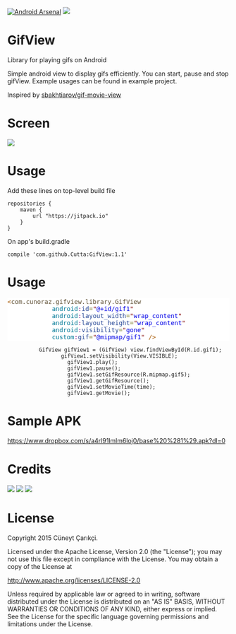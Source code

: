[![Android Arsenal](https://img.shields.io/badge/Android%20Arsenal-GifView-green.svg?style=true)](https://android-arsenal.com/details/1/2968)
<a href="http://www.methodscount.com/?lib=com.github.Cutta%3AGifView%3A1.1"><img src="https://img.shields.io/badge/Methods and size-55 | 6 KB-e91e63.svg"/></a>

# GifView
Library for playing gifs on Android

Simple android view to display gifs efficiently. You can start, pause and stop gifView. Example usages can be found in example project.

Inspired by <a href = "https://github.com/sbakhtiarov/gif-movie-view">sbakhtiarov/gif-movie-view</a>
# Screen
<img src = "https://media.giphy.com/media/26tPsYL5hA4IEGAfu/giphy.gif"></img>
# Usage
Add these lines on top-level build file
```
repositories {
    maven {
        url "https://jitpack.io"
    }
}
```
On app's build.gradle
```
compile 'com.github.Cutta:GifView:1.1'
```

# Usage
 <pre style='color:#000000;background:#ffffff;'><span style='color:#a65700; '>&lt;</span><span style='color:#5f5035; '>com.cunoraz.gifview.library.GifView</span>
            <span style='color:#007997; '>android</span><span style='color:#800080; '>:</span><span style='color:#274796; '>id</span><span style='color:#808030; '>=</span><span style='color:#800000; '>"</span><span style='color:#0000e6; '>@+id/gif1</span><span style='color:#800000; '>"</span>
            <span style='color:#007997; '>android</span><span style='color:#800080; '>:</span><span style='color:#274796; '>layout_width</span><span style='color:#808030; '>=</span><span style='color:#800000; '>"</span><span style='color:#0000e6; '>wrap_content</span><span style='color:#800000; '>"</span>
            <span style='color:#007997; '>android</span><span style='color:#800080; '>:</span><span style='color:#274796; '>layout_height</span><span style='color:#808030; '>=</span><span style='color:#800000; '>"</span><span style='color:#0000e6; '>wrap_content</span><span style='color:#800000; '>"</span>
            <span style='color:#007997; '>android</span><span style='color:#800080; '>:</span><span style='color:#274796; '>visibility</span><span style='color:#808030; '>=</span><span style='color:#800000; '>"</span><span style='color:#0000e6; '>gone</span><span style='color:#800000; '>"</span>
            <span style='color:#007997; '>custom</span><span style='color:#800080; '>:</span><span style='color:#274796; '>gif</span><span style='color:#808030; '>=</span><span style='color:#800000; '>"</span><span style='color:#0000e6; '>@mipmap/gif1</span><span style='color:#800000; '>"</span> <span style='color:#a65700; '>/></span>
</pre>
            
              GifView gifView1 = (GifView) view.findViewById(R.id.gif1);
                     gifView1.setVisibility(View.VISIBLE);
                       gifView1.play();
                       gifView1.pause();
                       gifView1.setGifResource(R.mipmap.gif5);
                       gifView1.getGifResource();
                       gifView1.setMovieTime(time);
                       gifView1.getMovie();
                       
# Sample APK
https://www.dropbox.com/s/a4rl91lmlm6loj0/base%20%281%29.apk?dl=0

# Credits
<a href = "https://plus.google.com/u/0/116948443141721480957"><img src = "https://raw.githubusercontent.com/florent37/DaVinci/master/mobile/src/main/res/drawable-hdpi/gplus.png"/></a>
<a href = "https://twitter.com/Cuneyt_Carikci"><img src = "https://raw.githubusercontent.com/florent37/DaVinci/master/mobile/src/main/res/drawable-hdpi/twitter.png"/></a>
<a href = "https://www.linkedin.com/in/c%C3%BCneyt-%C3%A7ar%C4%B1k%C3%A7i-b4619161?trk=nav_responsive_tab_profile_pic"><img src = "https://raw.githubusercontent.com/florent37/DaVinci/master/mobile/src/main/res/drawable-hdpi/linkedin.png"/></a>

# License
Copyright 2015 Cüneyt Çarıkçi.

Licensed under the Apache License, Version 2.0 (the "License");
you may not use this file except in compliance with the License.
You may obtain a copy of the License at

   http://www.apache.org/licenses/LICENSE-2.0

Unless required by applicable law or agreed to in writing, software
distributed under the License is distributed on an "AS IS" BASIS,
WITHOUT WARRANTIES OR CONDITIONS OF ANY KIND, either express or implied.
See the License for the specific language governing permissions and
limitations under the License.
